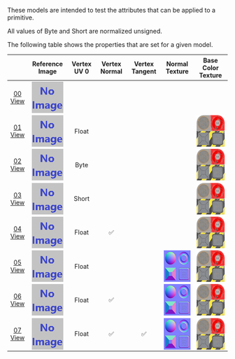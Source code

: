 These models are intended to test the attributes that can be applied to a primitive.  

All values of Byte and Short are normalized unsigned.  

The following table shows the properties that are set for a given model.  

|   | Reference Image | Vertex UV 0 | Vertex Normal | Vertex Tangent | Normal Texture | Base Color Texture |
| :---: | :---: | :---: | :---: | :---: | :---: | :---: |
| [00](Primitive_Attribute_00.gltf)<br>[View](https://bghgary.github.io/glTF-Asset-Generator/Preview/BabylonJS/?fileName=Primitive_Attribute_00.gltf) | [<img src="Thumbnails/Primitive_Attribute_00.png" align="middle">](ReferenceImages/Primitive_Attribute_00.png) |   |   |   |   |   |
| [01](Primitive_Attribute_01.gltf)<br>[View](https://bghgary.github.io/glTF-Asset-Generator/Preview/BabylonJS/?fileName=Primitive_Attribute_01.gltf) | [<img src="Thumbnails/Primitive_Attribute_01.png" align="middle">](ReferenceImages/Primitive_Attribute_01.png) | Float |   |   |   | <img src="Thumbnails/BaseColor_Plane.png" height="72" width="72" align="middle"> |
| [02](Primitive_Attribute_02.gltf)<br>[View](https://bghgary.github.io/glTF-Asset-Generator/Preview/BabylonJS/?fileName=Primitive_Attribute_02.gltf) | [<img src="Thumbnails/Primitive_Attribute_02.png" align="middle">](ReferenceImages/Primitive_Attribute_02.png) | Byte |   |   |   | <img src="Thumbnails/BaseColor_Plane.png" height="72" width="72" align="middle"> |
| [03](Primitive_Attribute_03.gltf)<br>[View](https://bghgary.github.io/glTF-Asset-Generator/Preview/BabylonJS/?fileName=Primitive_Attribute_03.gltf) | [<img src="Thumbnails/Primitive_Attribute_03.png" align="middle">](ReferenceImages/Primitive_Attribute_03.png) | Short |   |   |   | <img src="Thumbnails/BaseColor_Plane.png" height="72" width="72" align="middle"> |
| [04](Primitive_Attribute_04.gltf)<br>[View](https://bghgary.github.io/glTF-Asset-Generator/Preview/BabylonJS/?fileName=Primitive_Attribute_04.gltf) | [<img src="Thumbnails/Primitive_Attribute_04.png" align="middle">](ReferenceImages/Primitive_Attribute_04.png) | Float | :white_check_mark: |   |   | <img src="Thumbnails/BaseColor_Plane.png" height="72" width="72" align="middle"> |
| [05](Primitive_Attribute_05.gltf)<br>[View](https://bghgary.github.io/glTF-Asset-Generator/Preview/BabylonJS/?fileName=Primitive_Attribute_05.gltf) | [<img src="Thumbnails/Primitive_Attribute_05.png" align="middle">](ReferenceImages/Primitive_Attribute_05.png) | Float |   |   | <img src="Thumbnails/Normal_Plane.png" height="72" width="72" align="middle"> | <img src="Thumbnails/BaseColor_Plane.png" height="72" width="72" align="middle"> |
| [06](Primitive_Attribute_06.gltf)<br>[View](https://bghgary.github.io/glTF-Asset-Generator/Preview/BabylonJS/?fileName=Primitive_Attribute_06.gltf) | [<img src="Thumbnails/Primitive_Attribute_06.png" align="middle">](ReferenceImages/Primitive_Attribute_06.png) | Float | :white_check_mark: |   | <img src="Thumbnails/Normal_Plane.png" height="72" width="72" align="middle"> | <img src="Thumbnails/BaseColor_Plane.png" height="72" width="72" align="middle"> |
| [07](Primitive_Attribute_07.gltf)<br>[View](https://bghgary.github.io/glTF-Asset-Generator/Preview/BabylonJS/?fileName=Primitive_Attribute_07.gltf) | [<img src="Thumbnails/Primitive_Attribute_07.png" align="middle">](ReferenceImages/Primitive_Attribute_07.png) | Float | :white_check_mark: | :white_check_mark: | <img src="Thumbnails/Normal_Plane.png" height="72" width="72" align="middle"> | <img src="Thumbnails/BaseColor_Plane.png" height="72" width="72" align="middle"> |
 

